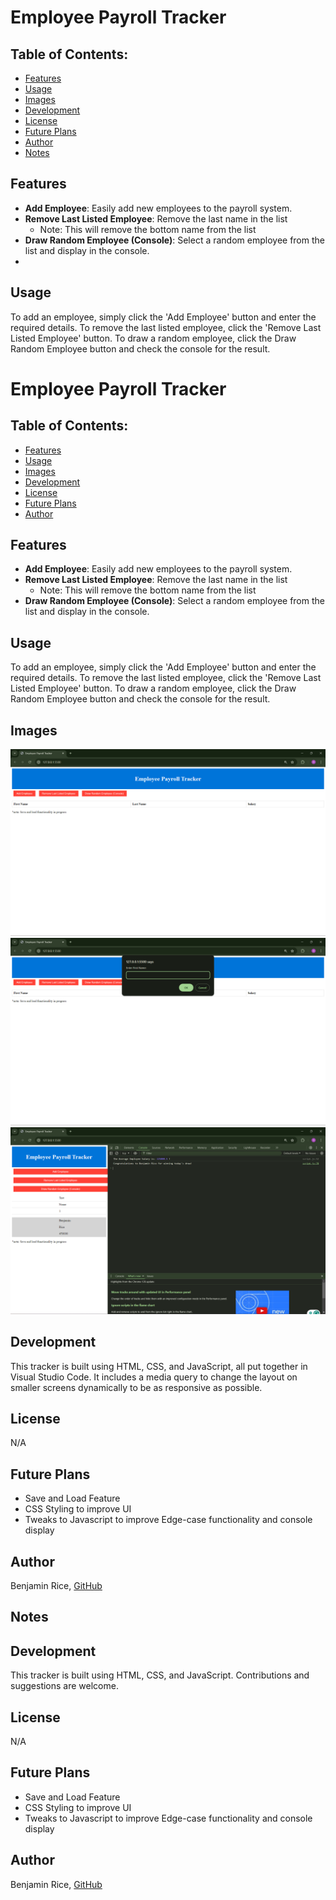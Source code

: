 # Employee Payroll Tracker

## Table of Contents:

- [Features](#features)
- [Usage](#usage)
- [Images](#images)
- [Development](#development)
- [License](#license)
- [Future Plans](#future-plans)
- [Author](#author)
- [Notes](#notes)
## Features
- **Add Employee**: Easily add new employees to the payroll system.
- **Remove Last Listed Employee**: Remove the last name in the list
    - Note: This will remove the bottom name from the list
- **Draw Random Employee (Console)**: Select a random employee from the list and display in the console.
-

## Usage
To add an employee, simply click the 'Add Employee' button and enter the required details. To remove the last listed employee, click the 'Remove Last Listed Employee' button. To draw a random employee, click the Draw Random Employee button and check the console for the result.

# Employee Payroll Tracker

## Table of Contents:
- [Features](#features)
- [Usage](#usage)
- [Images](#images)
- [Development](#development)
- [License](#license)
- [Future Plans](#future-plans)
- [Author](#author)

## Features
- **Add Employee**: Easily add new employees to the payroll system.
- **Remove Last Listed Employee**: Remove the last name in the list
    - Note: This will remove the bottom name from the list
- **Draw Random Employee (Console)**: Select a random employee from the list and display in the console.

## Usage
To add an employee, simply click the 'Add Employee' button and enter the required details. To remove the last listed employee, click the 'Remove Last Listed Employee' button. To draw a random employee, click the Draw Random Employee button and check the console for the result.


## Images
![Image 1](/assets/images/eptscreenshot1.png)
![Image 2](/assets/images/eptscreenshot2.png)
![Image 3](/assets/images/eptscreenshot3.png)

## Development
This tracker is built using HTML, CSS, and JavaScript, all put together in Visual Studio Code. It includes a media query to change the layout on smaller screens dynamically to be as responsive as possible.

## License
N/A

## Future Plans
* Save and Load Feature
* CSS Styling to improve UI
* Tweaks to Javascript to improve Edge-case functionality and console display

## Author
Benjamin Rice, [GitHub](https://github.com/BenJR546)

## Notes 


## Development
This tracker is built using HTML, CSS, and JavaScript. Contributions and suggestions are welcome.

## License
N/A

## Future Plans
* Save and Load Feature
* CSS Styling to improve UI
* Tweaks to Javascript to improve Edge-case functionality and console display

## Author
Benjamin Rice, [GitHub](https://github.com/BenJR546)
